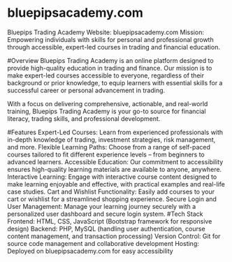 # bluepipsacademy.com
Bluepips Trading Academy
Website: bluepipsacademy.com
Mission: Empowering individuals with skills for personal and professional growth through accessible, expert-led courses in trading and financial education.

#Overview
Bluepips Trading Academy is an online platform designed to provide high-quality education in trading and finance. Our mission is to make expert-led courses accessible to everyone, regardless of their background or prior knowledge, to equip learners with essential skills for a successful career or personal advancement in trading.

With a focus on delivering comprehensive, actionable, and real-world training, Bluepips Trading Academy is your go-to source for financial literacy, trading skills, and professional development.

#Features
Expert-Led Courses: Learn from experienced professionals with in-depth knowledge of trading, investment strategies, risk management, and more.
Flexible Learning Paths: Choose from a range of self-paced courses tailored to fit different experience levels – from beginners to advanced learners.
Accessible Education: Our commitment to accessibility ensures high-quality learning materials are available to anyone, anywhere.
Interactive Learning: Engage with interactive course content designed to make learning enjoyable and effective, with practical examples and real-life case studies.
Cart and Wishlist Functionality: Easily add courses to your cart or wishlist for a streamlined shopping experience.
Secure Login and User Management: Manage your learning journey securely with a personalized user dashboard and secure login system.
#Tech Stack
Frontend: HTML, CSS, JavaScript (Bootstrap framework for responsive design)
Backend: PHP, MySQL (handling user authentication, course content management, and transaction processing)
Version Control: Git for source code management and collaborative development
Hosting: Deployed on bluepipsacademy.com for easy accessibility
